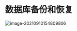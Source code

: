 # 数据库备份和恢复

![image-20210910154809806](/home/monica/.config/Typora/typora-user-images/image-20210910154809806.png)

